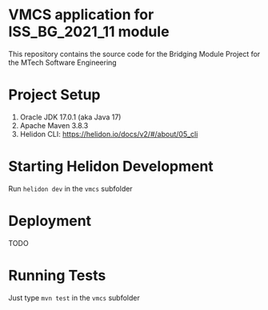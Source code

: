 # VMCS application for ISS_BG_2021_11 module
This repository contains the source code for the Bridging Module Project for the MTech Software Engineering

# Project Setup
1. Oracle JDK 17.0.1 (aka Java 17)
2. Apache Maven 3.8.3
3. Helidon CLI: https://helidon.io/docs/v2/#/about/05_cli

# Starting Helidon Development
Run `helidon dev` in the `vmcs` subfolder 

# Deployment
TODO

# Running Tests
Just type `mvn test` in the `vmcs` subfolder